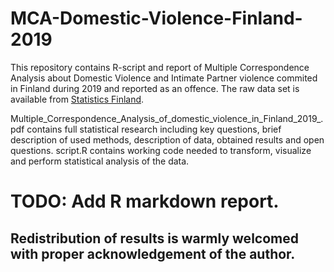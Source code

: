 # MCA-Domestic-Violence-Finland-2019

This repository contains R-script and report of Multiple Correspondence Analysis about Domestic Violence and Intimate Partner violence commited in Finland during 2019 and reported as an offence.
The raw data set is available from [Statistics Finland](https://www.stat.fi/index_en.html). 

Multiple_Correspondence_Analysis_of_domestic_violence_in_Finland_2019_.pdf contains full statistical research including key questions, brief description of used methods, description of data, obtained results and open questions.
script.R contains working code needed to transform, visualize and perform statistical analysis of the data. 

# TODO: Add R markdown report.

## Redistribution of results is warmly welcomed with proper acknowledgement of the author. 

